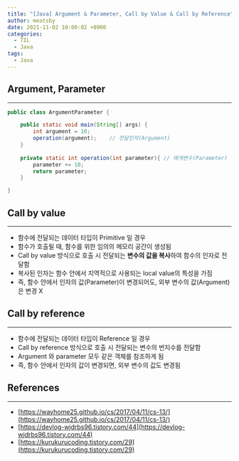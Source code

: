 ```yaml
---
title: "[Java] Argument & Parameter, Call by Value & Call by Reference"
author: meatsby
date: 2021-11-02 10:00:02 +0900
categories:
  - TIL
  - Java
tags:
  - Java
---
```

## Argument, Parameter
---
```java
public class ArgumentParameter {

	public static void main(String[] args) {
		int argument = 10;		
		operation(argument); 	// 전달인자(Argument)
	}
	
	private static int operation(int parameter){ // 매개변수(Parameter)
		parameter += 10;
		return parameter;
	}

}
```

## Call by value
---
- 함수에 전달되는 데이터 타입이 Primitive 일 경우
- 함수가 호출될 때, 함수를 위한 임의의 메모리 공간이 생성됨
- Call by value 방식으로 호출 시 전달되는 **변수의 값을 복사**하여 함수의 인자로 전달함
- 복사된 인자는 함수 안에서 지역적으로 사용되는 local value의 특성을 가짐
- 즉, 함수 안에서 인자의 값(Parameter)이 변경되어도, 외부 변수의 값(Argument)은 변경 X

## Call by reference
---
- 함수에 전달되는 데이터 타입이 Reference 일 경우
- Call by reference 방식으로 호출 시 전달되는 변수의 번지수를 전달함
- Argument 와 parameter 모두 같은 객체를 참조하게 됨
- 즉, 함수 안에서 인자의 값이 변경되면, 외부 변수의 값도 변경됨

## References
---
- [https://wayhome25.github.io/cs/2017/04/11/cs-13/](https://wayhome25.github.io/cs/2017/04/11/cs-13/)
- [https://devlog-wjdrbs96.tistory.com/44](https://devlog-wjdrbs96.tistory.com/44)
- [https://kurukurucoding.tistory.com/29](https://kurukurucoding.tistory.com/29)
